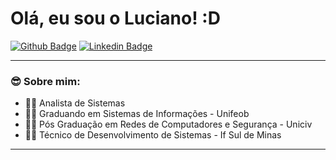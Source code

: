 # Olá, eu sou o Luciano! :D

[![Github Badge](https://img.shields.io/badge/-Github-000?style=flat-square&logo=Github&logoColor=white&link=https://github.com/lucianoromero)](https://github.com/lucianoromero)
[![Linkedin Badge](https://img.shields.io/badge/-LinkedIn-blue?style=flat-square&logo=Linkedin&logoColor=white&link=https://www.linkedin.com/in/lucianoromero/)](https://www.linkedin.com/in/luciano-luiz-romero-6818bbb3//)
***
### 😎 Sobre mim: 
* 🧑‍💻 Analista de Sistemas 
* 👨‍🎓 Graduando em Sistemas de Informações - Unifeob
* 👨‍🎓 Pós Graduação em Redes de Computadores e Segurança - Uniciv 
* 👨‍🎓 Técnico de Desenvolvimento de Sistemas - If Sul de Minas 
***
